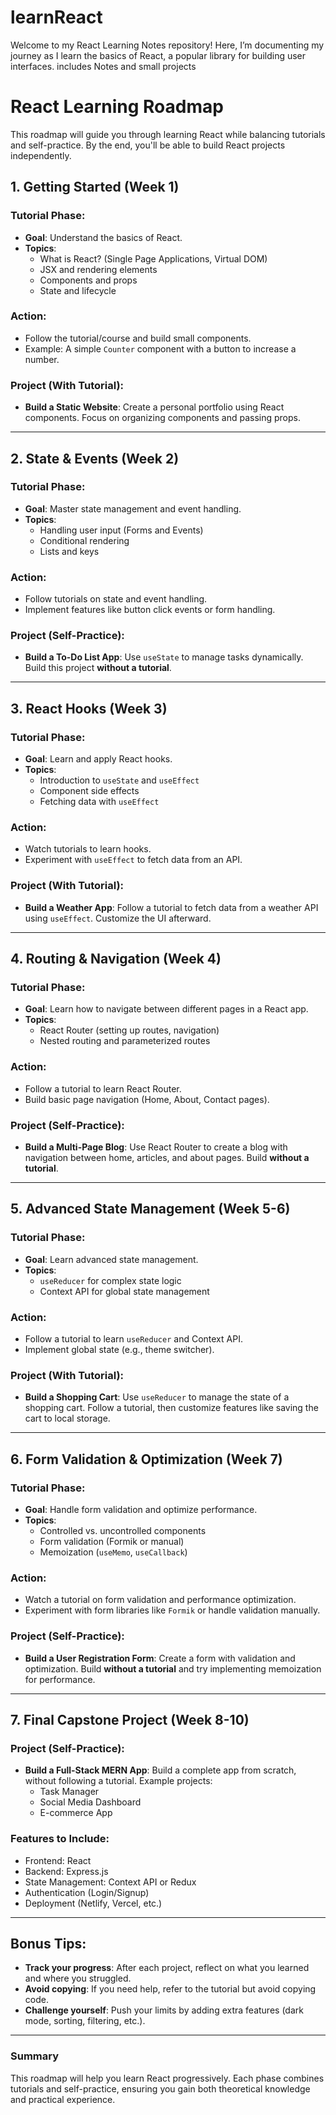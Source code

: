 # learnReact
Welcome to my React Learning Notes repository! Here, I’m documenting my journey as I learn the basics of React, a popular library for building user interfaces.
includes Notes and small projects 


# React Learning Roadmap

This roadmap will guide you through learning React while balancing tutorials and self-practice. By the end, you'll be able to build React projects independently.

## 1. Getting Started (Week 1)

### Tutorial Phase:
- **Goal**: Understand the basics of React.
- **Topics**:
  - What is React? (Single Page Applications, Virtual DOM)
  - JSX and rendering elements
  - Components and props
  - State and lifecycle

### Action:
- Follow the tutorial/course and build small components.
- Example: A simple `Counter` component with a button to increase a number.

### Project (With Tutorial):
- **Build a Static Website**: Create a personal portfolio using React components. Focus on organizing components and passing props.

---

## 2. State & Events (Week 2)

### Tutorial Phase:
- **Goal**: Master state management and event handling.
- **Topics**:
  - Handling user input (Forms and Events)
  - Conditional rendering
  - Lists and keys

### Action:
- Follow tutorials on state and event handling.
- Implement features like button click events or form handling.

### Project (Self-Practice):
- **Build a To-Do List App**: Use `useState` to manage tasks dynamically. Build this project **without a tutorial**.

---

## 3. React Hooks (Week 3)

### Tutorial Phase:
- **Goal**: Learn and apply React hooks.
- **Topics**:
  - Introduction to `useState` and `useEffect`
  - Component side effects
  - Fetching data with `useEffect`

### Action:
- Watch tutorials to learn hooks.
- Experiment with `useEffect` to fetch data from an API.

### Project (With Tutorial):
- **Build a Weather App**: Follow a tutorial to fetch data from a weather API using `useEffect`. Customize the UI afterward.

---

## 4. Routing & Navigation (Week 4)

### Tutorial Phase:
- **Goal**: Learn how to navigate between different pages in a React app.
- **Topics**:
  - React Router (setting up routes, navigation)
  - Nested routing and parameterized routes

### Action:
- Follow a tutorial to learn React Router.
- Build basic page navigation (Home, About, Contact pages).

### Project (Self-Practice):
- **Build a Multi-Page Blog**: Use React Router to create a blog with navigation between home, articles, and about pages. Build **without a tutorial**.

---

## 5. Advanced State Management (Week 5-6)

### Tutorial Phase:
- **Goal**: Learn advanced state management.
- **Topics**:
  - `useReducer` for complex state logic
  - Context API for global state management

### Action:
- Follow a tutorial to learn `useReducer` and Context API.
- Implement global state (e.g., theme switcher).

### Project (With Tutorial):
- **Build a Shopping Cart**: Use `useReducer` to manage the state of a shopping cart. Follow a tutorial, then customize features like saving the cart to local storage.

---

## 6. Form Validation & Optimization (Week 7)

### Tutorial Phase:
- **Goal**: Handle form validation and optimize performance.
- **Topics**:
  - Controlled vs. uncontrolled components
  - Form validation (Formik or manual)
  - Memoization (`useMemo`, `useCallback`)

### Action:
- Watch a tutorial on form validation and performance optimization.
- Experiment with form libraries like `Formik` or handle validation manually.

### Project (Self-Practice):
- **Build a User Registration Form**: Create a form with validation and optimization. Build **without a tutorial** and try implementing memoization for performance.

---

## 7. Final Capstone Project (Week 8-10)

### Project (Self-Practice):
- **Build a Full-Stack MERN App**: Build a complete app from scratch, without following a tutorial. Example projects:
  - Task Manager
  - Social Media Dashboard
  - E-commerce App

### Features to Include:
- Frontend: React
- Backend: Express.js
- State Management: Context API or Redux
- Authentication (Login/Signup)
- Deployment (Netlify, Vercel, etc.)

---

## Bonus Tips:
- **Track your progress**: After each project, reflect on what you learned and where you struggled.
- **Avoid copying**: If you need help, refer to the tutorial but avoid copying code.
- **Challenge yourself**: Push your limits by adding extra features (dark mode, sorting, filtering, etc.).

---

### Summary
This roadmap will help you learn React progressively. Each phase combines tutorials and self-practice, ensuring you gain both theoretical knowledge and practical experience.

